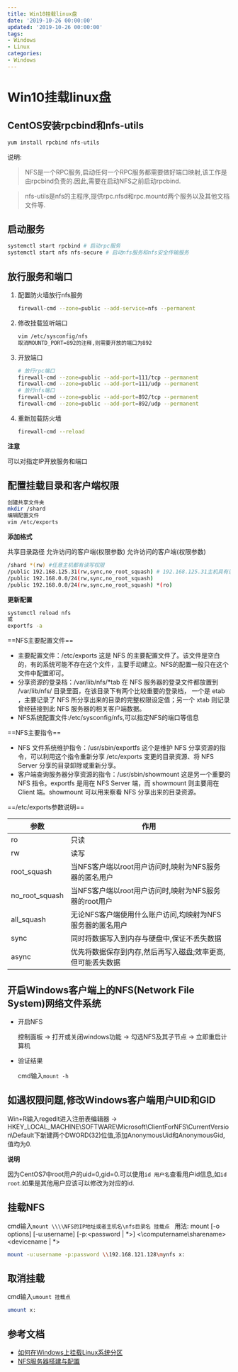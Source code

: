 ```yaml
---
title: Win10挂载linux盘
date: '2019-10-26 00:00:00'
updated: '2019-10-26 00:00:00'
tags:
- Windows
- Linux
categories:
- Windows
---
```

# Win10挂载linux盘

## CentOS安装rpcbind和nfs-utils
```bash
yum install rpcbind nfs-utils
```
说明:
> NFS是一个RPC服务,启动任何一个RPC服务都需要做好端口映射,该工作是由rpcbind负责的.因此,需要在启动NFS之前启动rpcbind.

> nfs-utils是nfs的主程序,提供rpc.nfsd和rpc.mountd两个服务以及其他文档文件等.

## 启动服务
```bash
systemctl start rpcbind # 启动rpc服务
systemctl start nfs nfs-secure # 启动nfs服务和nfs安全传输服务
```

## 放行服务和端口
1. 配置防火墙放行nfs服务

   ```bash
   firewall-cmd --zone=public --add-service=nfs --permanent
   ```

2. 修改挂载监听端口

   ```bash
   vim /etc/sysconfig/nfs
   取消MOUNTD_PORT=892的注释,则需要开放的端口为892
   ```

3. 开放端口

   ```bash
   # 放行rpc端口
   firewall-cmd --zone=public --add-port=111/tcp --permanent
   firewall-cmd --zone=public --add-port=111/udp --permanent
   # 放行nfs端口
   firewall-cmd --zone=public --add-port=892/tcp --permanent
   firewall-cmd --zone=public --add-port=892/udp --permanent
   ```

4. 重新加载防火墙

   ```bash
   firewall-cmd --reload
   ```

**注意**

可以对指定IP开放服务和端口

## 配置挂载目录和客户端权限
```bash
创建共享文件夹
mkdir /shard
编辑配置文件
vim /etc/exports
```
**添加格式**

共享目录路径 允许访问的客户端(权限参数) 允许访问的客户端(权限参数)
```bash
/shard *(rw) #任意主机都有读写权限
/public 192.168.125.31(rw,sync,no_root_squash) # 192.168.125.31主机具有读写权限,并且使用root用户登录时,具有root权限
/public 192.168.0.0/24(rw,sync,no_root_squash)
/public 192.168.0.0/24(rw,sync,no_root_squash) *(ro)
```
**更新配置**

```bash
systemctl reload nfs
或
exportfs -a
```
==NFS主要配置文件==
- 主要配置文件：/etc/exports
这是 NFS 的主要配置文件了。该文件是空白的，有的系统可能不存在这个文件，主要手动建立。NFS的配置一般只在这个文件中配置即可。
- 分享资源的登录档：/var/lib/nfs/*tab
在 NFS 服务器的登录文件都放置到 /var/lib/nfs/ 目录里面，在该目录下有两个比较重要的登录档， 一个是 etab ，主要记录了 NFS 所分享出来的目录的完整权限设定值；另一个 xtab 则记录曾经链接到此 NFS 服务器的相关客户端数据。
- NFS系统配置文件:/etc/sysconfig/nfs,可以指定NFS的端口等信息

==NFS主要指令==
- NFS 文件系统维护指令：/usr/sbin/exportfs
这个是维护 NFS 分享资源的指令，可以利用这个指令重新分享 /etc/exports 变更的目录资源、将 NFS Server 分享的目录卸除或重新分享。
- 客户端查询服务器分享资源的指令：/usr/sbin/showmount
这是另一个重要的 NFS 指令。exportfs 是用在 NFS Server 端，而 showmount 则主要用在 Client 端。showmount 可以用来察看 NFS 分享出来的目录资源。

==/etc/exports参数说明==

参数 | 作用
--- | ---
ro | 只读
rw | 读写
root_squash | 当NFS客户端以root用户访问时,映射为NFS服务器的匿名用户
no_root_squash | 当NFS客户端以root用户访问时,映射为NFS服务器的root用户
all_squash | 无论NFS客户端使用什么账户访问,均映射为NFS服务器的匿名用户
sync | 同时将数据写入到内存与硬盘中,保证不丢失数据
async | 优先将数据保存到内存,然后再写入磁盘;效率更高,但可能丢失数据

## 开启Windows客户端上的NFS(Network File System)网络文件系统

- 开启NFS

  控制面板 -> 打开或关闭windows功能 -> 勾选NFS及其子节点 -> 立即重启计算机

- 验证结果

  cmd输入`mount -h`

## 如遇权限问题,修改Windows客户端用户UID和GID
Win+R输入regedit进入注册表编辑器 -> HKEY_LOCAL_MACHINE\SOFTWARE\Microsoft\ClientForNFS\CurrentVersion\Default下新建两个DWORD(32)位值,添加AnonymousUid和AnonymousGid,值均为0.

**说明**

因为CentOS7中root用户的uid=0,gid=0.可以使用```id 用户名```查看用户id信息,如```id root```.如果是其他用户应该可以修改为对应的id.

## 挂载NFS

cmd输入`mount \\\\NFS的IP地址或者主机名\nfs目录名 挂载点 `
用法:  mount [-o options] [-u:username] [-p:<password | *>] <\\computername\sharename> <devicename | *>

```bash
mount -u:username -p:password \\192.168.121.128\mynfs x:
```

## 取消挂载
cmd输入`umount 挂载点`

```bash
umount x:
```

## 参考文档
- [如何在Windows上挂载Linux系统分区](https://www.cnblogs.com/pyng/p/10173404.html)
- [NFS服务器搭建与配置](https://blog.csdn.net/qq_38265137/article/details/83146421)
